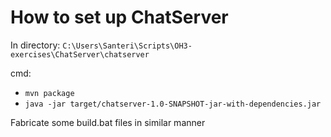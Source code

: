 # How to set up ChatServer #

In directory: `C:\Users\Santeri\Scripts\OH3-exercises\ChatServer\chatserver`

cmd: 
- `mvn package`
- `java -jar target/chatserver-1.0-SNAPSHOT-jar-with-dependencies.jar`

Fabricate some build.bat files in similar manner
